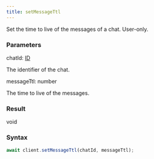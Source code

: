 ```yaml
---
title: setMessageTtl
---
```


Set the time to live of the messages of a chat. User-only.


### Parameters 

<div class="flex flex-col gap-3"><div><div class="font-mono" id="p_chatId" data-anchor><span class="font-bold">chatId</span><span class="opacity-50">:</span> <a href="/types/id"  >ID</a></div><div class="pl-3"><div class="no-margin">

The identifier of the chat.

</div></div></div><div><div class="font-mono" id="p_messageTtl" data-anchor><span class="font-bold">messageTtl</span><span class="opacity-50">:</span> <span>number</span></div><div class="pl-3"><div class="no-margin">

The time to live of the messages.

</div></div></div></div>

### Result 

<div class="font-mono"><span>void</span></div>

### Syntax

```ts
await client.setMessageTtl(chatId, messageTtl);
```



